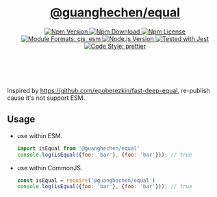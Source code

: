 <header>
  <h1 align="center">
    <a href="https://github.com/guanghechen/sora/tree/@guanghechen/equal@1.0.0-alpha.3/packages/equal#readme">@guanghechen/equal</a>
  </h1>
  <div align="center">
    <a href="https://www.npmjs.com/package/@guanghechen/equal">
      <img
        alt="Npm Version"
        src="https://img.shields.io/npm/v/@guanghechen/equal.svg"
      />
    </a>
    <a href="https://www.npmjs.com/package/@guanghechen/equal">
      <img
        alt="Npm Download"
        src="https://img.shields.io/npm/dm/@guanghechen/equal.svg"
      />
    </a>
    <a href="https://www.npmjs.com/package/@guanghechen/equal">
      <img
        alt="Npm License"
        src="https://img.shields.io/npm/l/@guanghechen/equal.svg"
      />
    </a>
    <a href="#install">
      <img
        alt="Module Formats: cjs, esm"
        src="https://img.shields.io/badge/module_formats-cjs%2C%20esm-green.svg"
      />
    </a>
    <a href="https://github.com/nodejs/node">
      <img
        alt="Node.js Version"
        src="https://img.shields.io/node/v/@guanghechen/equal"
      />
    </a>
    <a href="https://github.com/facebook/jest">
      <img
        alt="Tested with Jest"
        src="https://img.shields.io/badge/tested_with-jest-9c465e.svg"
      />
    </a>
    <a href="https://github.com/prettier/prettier">
      <img
        alt="Code Style: prettier"
        src="https://img.shields.io/badge/code_style-prettier-ff69b4.svg?style=flat-square"
      />
    </a>
  </div>
</header>
<br/>


Inspired by https://github.com/epoberezkin/fast-deep-equal, re-publish cause it's not support ESM.


## Usage

* use within ESM.

  ```javascript
  import isEqual from '@guanghechen/equal'
  console.log(isEqual({foo: 'bar'}, {foo: 'bar'})); // true
  ```

* use within CommonJS.

  ```javascript
  const isEqual = require('@guanghechen/equal')
  console.log(isEqual({foo: 'bar'}, {foo: 'bar'})); // true
  ```
